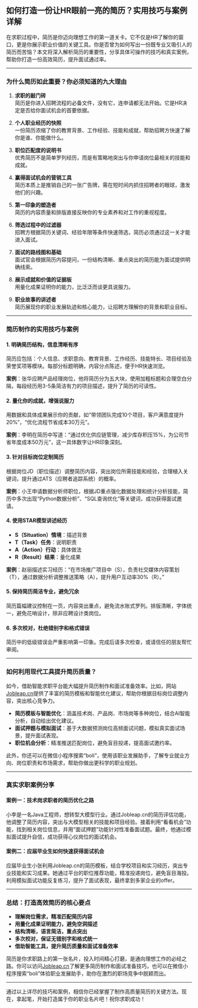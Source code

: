 ## 如何打造一份让HR眼前一亮的简历？实用技巧与案例详解

在求职过程中，简历是你迈向理想工作的第一道关卡。它不仅是HR了解你的窗口，更是你展示职业价值的关键工具。你是否曾为如何写出一份既专业又吸引人的简历而苦恼？本文将深入解析简历的重要性，分享具体可操作的技巧和真实案例，帮助你打造一份高效简历，提升面试通过率。

---

### 为什么简历如此重要？你必须知道的九大理由

1. **求职的敲门砖**  
简历是你进入招聘流程的必备文件，没有它，连申请都无法开始。它是HR决定是否给你面试机会的首要依据。

2. **个人职业经历的快照**  
一份简历浓缩了你的教育背景、工作经验、技能和成就，帮助招聘方快速了解你是谁、你能做什么。

3. **职位匹配度的说明书**  
优秀简历不是简单罗列经历，而是有策略地突出与你申请岗位最相关的技能和成就。

4. **赢得面试机会的营销工具**  
简历本质上是推销自己的一张广告牌，需在短时间内抓住招聘者的眼球，激发他们的兴趣。

5. **第一印象的塑造者**  
简历的内容质量和排版直接反映你的专业素养和对工作的重视程度。

6. **筛选过程中的过滤器**  
招聘方根据简历关键词、经验年限等条件快速筛选，简历必须通过这一关才能进入面试。

7. **面试的路线图和基础**  
面试官会根据简历内容提问，一份结构清晰、重点突出的简历能为面试提供明确线索。

8. **展示成就和价值的证据板**  
用量化成果证明你的能力，比泛泛而谈更具说服力。

9. **职业故事的讲述者**  
简历展现你的职业发展轨迹和核心能力，让招聘方理解你的背景和职业目标。

---

### 简历制作的实用技巧与案例

#### 1. 明确简历结构，信息清晰有序

简历应包括：个人信息、求职意向、教育背景、工作经历、技能特长、项目经验及荣誉奖项等模块。每部分标题明确，内容分点陈述，便于HR快速浏览。

**案例**：张华应聘产品经理岗位，他将简历分为五大块，使用加粗标题和合理空白分隔，每段经历用3-5条简洁有力的项目描述，提升了简历的可读性。

#### 2. 量化你的成就，增强说服力

用数据和具体成果展示你的贡献，如“带领团队完成10个项目，客户满意度提升20%”，“优化流程节省成本30万元”。

**案例**：李明在简历中写道：“通过优化供应链管理，减少库存积压15%，为公司节省年度成本50万元”，这一具体数字让HR印象深刻。

#### 3. 针对目标岗位定制简历

根据岗位JD（职位描述）调整简历内容，突出岗位所需技能和经验，合理植入关键词，提升通过ATS（应聘者追踪系统）的概率。

**案例**：小王申请数据分析师职位，根据JD重点强化数据处理和统计分析技能，简历中多次出现“Python数据分析”、“SQL查询优化”等关键词，成功获得面试邀请。

#### 4. 使用STAR模型讲述经历

- **S（Situation）情境**：描述背景  
- **T（Task）任务**：说明职责  
- **A（Action）行动**：具体做法  
- **R（Result）结果**：量化成果

**案例**：赵丽描述实习经历：“在市场推广项目中（S），负责社交媒体内容策划（T），通过数据分析调整推送策略（A），提升用户互动率30%（R）。”

#### 5. 保持简历简洁专业，避免冗余

简历篇幅建议控制在一页，内容突出重点，避免流水账式罗列。排版清晰，字体统一，避免花哨设计，除非应聘设计类岗位。

#### 6. 多次校对，杜绝错别字和格式错误

简历中的低级错误会严重影响第一印象。完成后请多次检查，或请信任的朋友帮忙审阅。

---

### 如何利用现代工具提升简历质量？

如今，借助智能求职平台能大幅提升简历制作和面试准备效率。比如，网站[Jobleap.cn](https://www.jobleap.cn)提供了丰富的简历模板和智能优化建议，帮助你根据目标岗位调整内容，突出核心竞争力。

- **简历模板与智能优化**：涵盖技术岗、产品岗、市场岗等多种岗位，结合AI智能分析，自动给出优化建议。  
- **面试押题与模拟面试**：基于大数据预测岗位高频面试问题，模拟真实面试场景，提升面试表现。  
- **职位机会分析**：精准推送匹配岗位，避免盲目投递，提高面试邀约率。  

此外，你还可以在微信小程序搜索“boli”，使用该职业发展助手，了解专业就业方向、岗位职责和市场需求，帮助你做出更科学的职业规划。

---

### 真实求职案例分享

#### 案例一：技术岗求职者的简历优化之路

小李是一名Java工程师，想转型大模型行业。通过Jobleap.cn的简历评估功能，他调整了简历内容，突出与大模型相关的技能和项目经验。接着利用“看看机会”功能，找到相关岗位信息，并用“面试押题”功能针对性准备面试题。最终，他通过模拟面试提升自信，成功获得心仪岗位的面试机会。

#### 案例二：应届毕业生如何快速获得面试机会

应届毕业生小张利用Jobleap.cn的简历模板，结合学校项目和实习经历，突出专业技能和实习成果。她通过平台的职位推荐功能，精准投递岗位，避免盲目海投。利用模拟面试功能反复练习，提升了面试表现，最终拿到多家企业的offer。

---

### 总结：打造高效简历的核心要点

- **理解岗位需求，精准匹配简历内容**  
- **用量化成果证明能力，避免空洞描述**  
- **结构清晰，语言简洁，重点突出**  
- **多次校对，保证无错别字和格式统一**  
- **借助智能工具，提升简历质量和面试准备效率**

简历是你求职路上的第一张名片，投入时间精心打磨，是通向理想工作的必经之路。你可以访问[Jobleap.cn](https://www.jobleap.cn)了解更多简历制作和面试准备技巧，也可以在微信小程序搜索“boli”体验职业发展助手，助你在激烈的职场竞争中脱颖而出。

---

通过以上详尽的技巧和案例，相信你已经掌握了制作高质量简历的关键方法。现在，拿起笔，开始打造属于你的职业名片吧！祝你求职成功！